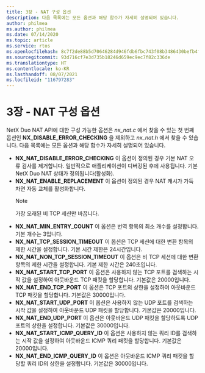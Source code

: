```yaml
---
title: 3장 - NAT 구성 옵션
description: 다음 목록에는 모든 옵션과 해당 함수가 자세히 설명되어 있습니다.
author: philmea
ms.author: philmea
ms.date: 07/14/2020
ms.topic: article
ms.service: rtos
ms.openlocfilehash: 8c7f2de88b5d70646284d946fdb6fbc743f08b3486430befb4fcda1d7e23e9b9
ms.sourcegitcommit: 93d716cf7e3d735b18246d659ec9ec7f82c336de
ms.translationtype: HT
ms.contentlocale: ko-KR
ms.lasthandoff: 08/07/2021
ms.locfileid: "116797283"
---
```

# <a name="chapter-3---nat-configuration-options"></a>3장 - NAT 구성 옵션

NetX Duo NAT API에 대한 구성 가능한 옵션은 *nx_nat.c* 에서 찾을 수 있는 첫 번째 옵션인 **NX_DISABLE_ERROR_CHECKING** 을 제외하고 *nx_nat.h* 에서 찾을 수 있습니다. 다음 목록에는 모든 옵션과 해당 함수가 자세히 설명되어 있습니다.

- **NX_NAT_DISABLE_ERROR_CHECKING** 이 옵션이 정의된 경우 기본 NAT 오류 검사를 제거합니다. 일반적으로 애플리케이션이 디버깅된 후에 사용됩니다. 기본 NetX Duo NAT 상태가 정의됩니다(활성화).
- **NX_NAT_ENABLE_REPLACEMENT** 이 옵션이 정의된 경우 NAT 캐시가 가득 차면 자동 교체를 활성화합니다.
  > [!NOTE]
  > 가장 오래된 비 TCP 세션만 바꿉니다.
- **NX_NAT_MIN_ENTRY_COUNT** 이 옵션은 번역 항목의 최소 개수를 설정합니다. 기본 개수는 3입니다.
- **NX_NAT_TCP_SESSION_TIMEOUT** 이 옵션은 TCP 세션에 대한 변환 항목의 제한 시간을 설정합니다. 기본 시간 제한은 24시간입니다.
- **NX_NAT_NON_TCP_SESSION_TIMEOUT** 이 옵션은 비 TCP 세션에 대한 변환 항목의 제한 시간을 설정합니다. 기본 제한 시간은 240초입니다.
- **NX_NAT_START_TCP_PORT** 이 옵션은 사용하지 않는 TCP 포트를 검색하는 시작 값을 설정하여 아웃바운드 TCP 패킷을 할당합니다. 기본값은 20000입니다.
- **NX_NAT_END_TCP_PORT** 이 옵션은 TCP 포트의 상한을 설정하여 아웃바운드 TCP 패킷을 할당합니다. 기본값은 30000입니다.
- **NX_NAT_START_UDP_PORT** 이 옵션은 사용하지 않는 UDP 포트를 검색하는 시작 값을 설정하여 아웃바운드 UDP 패킷을 할당합니다. 기본값은 20000입니다.
- **NX_NAT_END_UDP_PORT** 이 옵션은 아웃바운드 UDP 패킷을 할당하도록 UDP 포트의 상한을 설정합니다. 기본값은 30000입니다.
- **NX_NAT_START_ICMP_QUERY_ID** 이 옵션은 사용하지 않는 쿼리 ID를 검색하는 시작 값을 설정하여 아웃바운드 ICMP 쿼리 패킷을 할당합니다. 기본값은 20000입니다.
- **NX_NAT_END_ICMP_QUERY_ID** 이 옵션은 아웃바운드 ICMP 쿼리 패킷을 할당할 쿼리 ID의 상한을 설정합니다. 기본값은 30000입니다.
